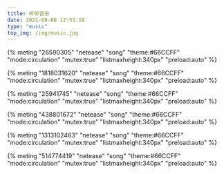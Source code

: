 ```yaml
---
title: 听听音乐
date: 2021-08-08 12:53:18
type: "music"
top_img: /img/music.jpg
---
```




{% meting "26590305" "netease" "song" "theme:#66CCFF" "mode:circulation" "mutex:true" "listmaxheight:340px" "preload:auto" %}

{% meting "1818031620" "netease" "song" "theme:#66CCFF" "mode:circulation" "mutex:true" "listmaxheight:340px" "preload:auto" %}

{% meting "25941745" "netease" "song" "theme:#66CCFF" "mode:circulation" "mutex:true" "listmaxheight:340px" "preload:auto" %}

{% meting "438801672" "netease" "song" "theme:#66CCFF" "mode:circulation" "mutex:true" "listmaxheight:340px" "preload:auto" %}

{% meting "1313102463" "netease" "song" "theme:#66CCFF" "mode:circulation" "mutex:true" "listmaxheight:340px" "preload:auto" %}

{% meting "514774419" "netease" "song" "theme:#66CCFF" "mode:circulation" "mutex:true" "listmaxheight:340px" "preload:auto" %}

